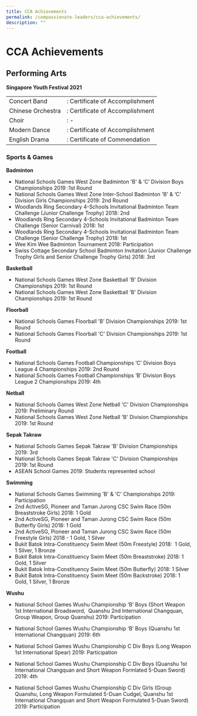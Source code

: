 ```yaml
---
title: CCA Achievements
permalink: /compassionate-leaders/cca-achievements/
description: ""
---
```

# **CCA Achievements**

## Performing Arts

**Singapore Youth Festival 2021**

|  	|  	|
|---	|---	|
| Concert Band 	| : Certificate of Accomplishment 	|
| Chinese Orchestra 	| : Certificate of Accomplishment 	|
| Choir 	| : - 	|
| Modern Dance 	| : Certificate of Accomplishment 	|
| English Drama  	| : Certificate of Commendation 	|

### Sports & Games

**Badminton**

*   National Schools Games West Zone Badminton 'B' & ‘C’ Division Boys Championships 2019 :1st Round
*   National Schools Games West Zone Inter-School Badminton 'B' & ‘C’ Division Girls Championships 2019: 2nd Round
*   Woodlands Ring Secondary 4-Schools Invitational Badminton Team Challenge (Junior Challenge Trophy) 2018: 2nd
*   Woodlands Ring Secondary 4-Schools Invitational Badminton Team Challenge (Senior Carnival) 2018: 1st 
*   Woodlands Ring Secondary 4-Schools Invitational Badminton Team Challenge (Senior Challenge Trophy) 2018: 1st 
*   Wee Kim Wee Badminton Tournament 2018: Participation
*   Swiss Cottage Secondary School Badminton Invitation (Junior Challenge Trophy Girls and Senior Challenge Trophy Girls) 2018: 3rd

**Basketball**

*   National Schools Games West Zone Basketball 'B' Division Championships 2019: 1st Round
*   National Schools Games West Zone Basketball 'B' Division Championships 2019: 1st Round

**Floorball**

*   National Schools Games Floorball 'B' Division Championships 2019: 1st Round
*   National Schools Games Floorball 'C' Division Championships 2019: 1st Round

**Football**

*   National Schools Games Football Championships ‘C’ Division Boys League 4 Championships 2019: 2nd Round 
*   National Schools Games Football Championships ‘B’ Division Boys League 2 Championships 2019: 4th 

**Netball**

*   National Schools Games West Zone Netball 'C' Division Championships 2019: Preliminary Round
*   National Schools Games West Zone Netball 'B' Division Championships 2019: 1st Round

**Sepak Takraw**

*   National Schools Games Sepak Takraw 'B' Division Championships 2019: 3rd
*   National Schools Games Sepak Takraw 'C' Division Championships 2019: 1st Round
*   ASEAN School Games 2019: Students represented school

**Swimming**

*   National Schools Games Swimming 'B' & 'C' Championships 2019: Participation
*   2nd ActiveSG, Pioneer and Taman Jurong CSC Swim Race (50m Breaststroke Girls) 2018: 1 Gold
*   2nd ActiveSG, Pioneer and Taman Jurong CSC Swim Race (50m Butterfly Girls) 2018: 1 Gold
*   2nd ActiveSG, Pioneer and Taman Jurong CSC Swim Race (50m Freestyle Girls) 2018 - 1 Gold, 1 Silver
*   Bukit Batok Intra-Constituency Swim Meet (50m Freestyle) 2018:  1 Gold, 1 Silver, 1 Bronze
*   Bukit Batok Intra-Constituency Swim Meet (50m Breaststroke) 2018: 1 Gold, 1 Silver
*   Bukit Batok Intra-Constituency Swim Meet (50m Butterfly) 2018: 1 Silver
*   Bukit Batok Intra-Constituency Swim Meet (50m Backstroke) 2018: 1 Gold, 1 Silver, 1 Bronze  
    
**Wushu**

*   National School Games Wushu Championship ‘B’ Boys (Short Weapon 1st International Broadsword,  Quanshu 2nd International Changquan, Group Weapon, Group Quanshu) 2019: Participation
*   National School Games Wushu Championship ‘B’ Boys (Quanshu 1st International Changquan) 2019: 6th  
    
*   National School Games Wushu Championship C Div Boys (Long Weapon 1st International Spear) 2019: Participation
*   National School Games Wushu Championship C Div Boys (Quanshu 1st International Changquan and Short Weapon Formlated 5-Duan Sword) 2019: 4th
*   National School Games Wushu Championship C Div Girls (Group Quanshu, Long Weapon Formulated 5-Duan Cudgel, Quanshu 1st International Changquan and Short Weapon Formulated 5-Duan Sword) 2019: Participation